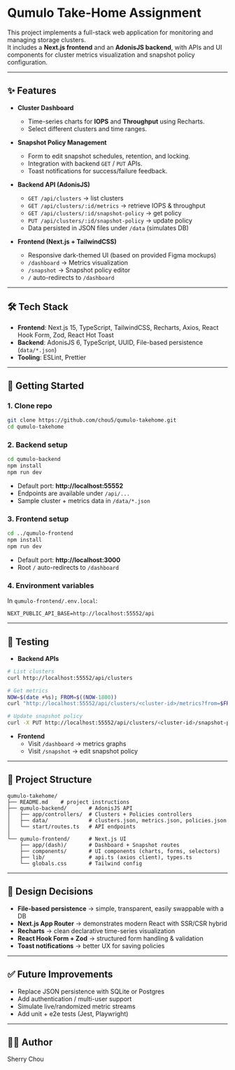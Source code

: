 # Qumulo Take-Home Assignment

This project implements a full-stack web application for monitoring and managing storage clusters.  
It includes a **Next.js frontend** and an **AdonisJS backend**, with APIs and UI components for cluster metrics visualization and snapshot policy configuration.

---

## ✨ Features

- **Cluster Dashboard**
  - Time-series charts for **IOPS** and **Throughput** using Recharts.
  - Select different clusters and time ranges.

- **Snapshot Policy Management**
  - Form to edit snapshot schedules, retention, and locking.
  - Integration with backend `GET` / `PUT` APIs.
  - Toast notifications for success/failure feedback.

- **Backend API (AdonisJS)**
  - `GET /api/clusters` → list clusters
  - `GET /api/clusters/:id/metrics` → retrieve IOPS & throughput
  - `GET /api/clusters/:id/snapshot-policy` → get policy
  - `PUT /api/clusters/:id/snapshot-policy` → update policy
  - Data persisted in JSON files under `/data` (simulates DB)

- **Frontend (Next.js + TailwindCSS)**
  - Responsive dark-themed UI (based on provided Figma mockups)
  - `/dashboard` → Metrics visualization
  - `/snapshot` → Snapshot policy editor
  - `/` auto-redirects to `/dashboard`

---

## 🛠️ Tech Stack

- **Frontend**: Next.js 15, TypeScript, TailwindCSS, Recharts, Axios, React Hook Form, Zod, React Hot Toast
- **Backend**: AdonisJS 6, TypeScript, UUID, File-based persistence (`data/*.json`)
- **Tooling**: ESLint, Prettier

---

## 🚀 Getting Started

### 1. Clone repo
```bash
git clone https://github.com/chou5/qumulo-takehome.git
cd qumulo-takehome
```

### 2. Backend setup
```bash
cd qumulo-backend
npm install
npm run dev
```

- Default port: **http://localhost:55552**
- Endpoints are available under `/api/...`
- Sample cluster + metrics data in `/data/*.json`

### 3. Frontend setup
```bash
cd ../qumulo-frontend
npm install
npm run dev
```

- Default port: **http://localhost:3000**
- Root `/` auto-redirects to `/dashboard`

### 4. Environment variables
In `qumulo-frontend/.env.local`:
```env
NEXT_PUBLIC_API_BASE=http://localhost:55552/api
```

---

## 🧪 Testing

- **Backend APIs**
```bash
# List clusters
curl http://localhost:55552/api/clusters

# Get metrics
NOW=$(date +%s); FROM=$((NOW-1800))
curl "http://localhost:55552/api/clusters/<cluster-id>/metrics?from=$FROM&to=$NOW&step=60"

# Update snapshot policy
curl -X PUT http://localhost:55552/api/clusters/<cluster-id>/snapshot-policy   -H "content-type: application/json"   -d '{"enabled":true,"schedule":{"cron":"0 */6 * * *"},"retentionDays":14,"locking":{"enabled":true,"lockUntil":"2026-01-01T00:00:00Z"}}'
```

- **Frontend**
  - Visit `/dashboard` → metrics graphs
  - Visit `/snapshot` → edit snapshot policy

---

## 📂 Project Structure

```
qumulo-takehome/
├── README.md    # project instructions
├── qumulo-backend/       # AdonisJS API
│   ├── app/controllers/  # Clusters + Policies controllers
│   ├── data/             # clusters.json, metrics.json, policies.json
│   └── start/routes.ts   # API endpoints
│
└── qumulo-frontend/      # Next.js UI
    ├── app/(dash)/       # Dashboard + Snapshot routes
    ├── components/       # UI components (charts, forms, selectors)
    ├── lib/              # api.ts (axios client), types.ts
    └── globals.css       # Tailwind config
```

---

## 📖 Design Decisions

- **File-based persistence** → simple, transparent, easily swappable with a DB
- **Next.js App Router** → demonstrates modern React with SSR/CSR hybrid
- **Recharts** → clean declarative time-series visualization
- **React Hook Form + Zod** → structured form handling & validation
- **Toast notifications** → better UX for saving policies

---

## ✅ Future Improvements

- Replace JSON persistence with SQLite or Postgres
- Add authentication / multi-user support
- Simulate live/randomized metric streams
- Add unit + e2e tests (Jest, Playwright)

---

## 👩‍💻 Author

Sherry Chou
